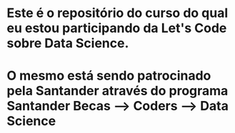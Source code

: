 # Este é o repositório do curso do qual eu estou participando da Let's Code sobre Data Science.
# O mesmo está sendo patrocinado pela Santander através do programa Santander Becas --> Coders --> Data Science
